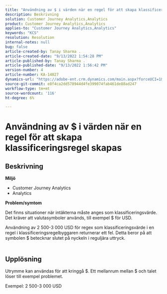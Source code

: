 ```yaml
---
title: "Användning av $ i värden när en regel för att skapa klassificeringsregler skapas"
description: Beskrivning
solution: Customer Journey Analytics,Analytics
product: Customer Journey Analytics,Analytics
applies-to: "Customer Journey Analytics,Analytics"
keywords: "KCS"
resolution: Resolution
internal-notes: null
bug: false
article-created-by: Tanay Sharma .
article-created-date: "9/13/2022 1:54:28 PM"
article-published-by: Tanay Sharma .
article-published-date: "9/13/2022 1:56:42 PM"
version-number: 4
article-number: KA-14027
dynamics-url: "https://adobe-ent.crm.dynamics.com/main.aspx?forceUCI=1&pagetype=entityrecord&etn=knowledgearticle&id=789a4d90-6b33-ed11-9db1-002248086735"
source-git-commit: e8f4ca2dd578944d4fe399074fab461de88ad247
workflow-type: tm+mt
source-wordcount: '116'
ht-degree: 6%

---
```


# Användning av $ i värden när en regel för att skapa klassificeringsregel skapas

## Beskrivning


<b>Miljö</b>

- Customer Journey Analytics
- Analytics 




<b>Problem/symtom</b>

Det finns situationer när intäkterna måste anges som klassificeringsvärde. Det kräver att valutasymboler används, till exempel $ för USD.



Användning av 2 500-3 000 USD för regex som klassificeringsvärde i en regel i klassificeringsregelbyggaren returnerar ett fel. Detta beror på att symbolen $ betecknar slutet på nyckeln i reguljära uttryck.
<br> 

## Upplösning


Utrymme kan användas för att kringgå $. Ett mellanrum mellan $ och talet löser till exempel problemet.

Exempel: 2 500-3 000 USD
